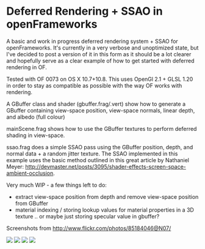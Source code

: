 # Deferred Rendering + SSAO in openFrameworks

A basic and work in progress deferred rendering system + SSAO for openFrameworks. It's currently in a very verbose and unoptimized state, but I've decided to post a version of it in this form as it should be a lot clearer and hopefully serve as a clear example of how to get started with deferred rendering in OF.

Tested with OF 0073 on OS X 10.7+10.8. This uses OpenGl 2.1 + GLSL 1.20 in order to stay as compatible as possible with the way OF works with rendering.

A GBuffer class and shader (gbuffer.frag/.vert) show how to generate a GBuffer containing view-space position, view-space normals, linear depth, and albedo (full colour)

mainScene.frag shows how to use the GBuffer textures to perform deferred shading in view-space.

ssao.frag does a simple SSAO pass using the GBuffer position, depth, and normal data + a random jitter texture.
The SSAO implemented in this example uses the basic method outlined in this great article by Nathaniel Meyer: http://devmaster.net/posts/3095/shader-effects-screen-space-ambient-occlusion.

Very much WIP - a few things left to do:
- extract view-space position from depth and remove view-space position from GBuffer
- material indexing / storing lookup values for material properties in a 3D texture .. or maybe just storing specular value in gbuffer?

Screenshots from http://www.flickr.com/photos/85184046@N07/

<img src="http://farm9.staticflickr.com/8367/8385201806_a60b986ff0_c_d.jpg" />
<img src="http://farm9.staticflickr.com/8223/8253081005_2e6493be39_c_d.jpg" />
<img src="http://farm9.staticflickr.com/8190/8384116631_58567c7ffd_c_d.jpg" />
<img src="http://farm9.staticflickr.com/8355/8384117427_00fcdb6f7e_c_d.jpg" />
